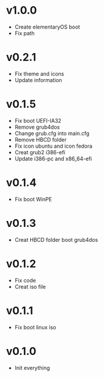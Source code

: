 # v1.0.0
* Create elementaryOS boot
* Fix path

# v0.2.1
* Fix theme and icons
* Update information

# v0.1.5
* Fix boot UEFI-IA32
* Remove grub4dos
* Change grub.cfg into main.cfg
* Remove HBCD folder
* Fix icon ubuntu and icon fedora
* Creat grub2 i386-efi
* Update i386-pc and x86_64-efi

# v0.1.4
* Fix boot WinPE

# v0.1.3
* Creat HBCD folder boot grub4dos

# v0.1.2
* Fix code
* Creat iso file

# v0.1.1
* Fix boot linux iso

# v0.1.0
* Init everything
